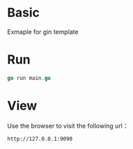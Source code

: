 # Basic
Exmaple for gin template

# Run
```go
go run main.go
```

# View
Use the browser to visit the following url：
```
http://127.0.0.1:9090
```

